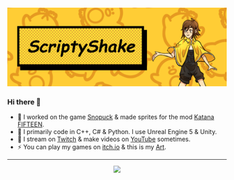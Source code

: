 ![About Me](https://github.com/ScriptyShake/ScriptyShake/blob/2981fd652051c981d8799d71d08c20d723ce4bca/Screenshot%202023-12-29%20112456.png)

### Hi there 👋 

- 🐧 I worked on the game [Snopuck](https://scriptyshake.itch.io/snopuck-team-butterfly-2223-y1d) & made sprites for the mod [Katana FIFTEEN](https://www.youtube.com/watch?v=3VHlKWVgQAk).
- 🤖 I primarily code in C++, C# & Python. I use Unreal Engine 5 & Unity.
- 🔭 I stream on [Twitch](https://www.twitch.tv/scriptyshake) & make videos on [YouTube](https://www.youtube.com/channel/UCFCmJbqXMYAt6lFoi3Zr1Gw) sometimes.
- ⚡ You can play my games on [itch.io](https://scriptyshake.itch.io/) & this is my [Art](https://scriptyshake.tumblr.com/).
---
<p align="center">
    <a href="https://git.io/streak-stats"><img src="https://streak-stats.demolab.com?user=ScriptyShake&theme=tokyonight-duo&exclude_days=Sun%2CSat"/></a>
</p>
